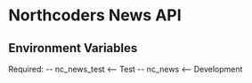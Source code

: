 # Northcoders News API

## Environment Variables

Required:
-- nc_news_test <-- Test -- nc_news <-- Development
